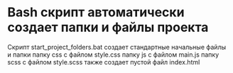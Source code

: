 # Bash скрипт автоматически создает папки и файлы проекта
Скрипт start_project_folders.bat создает стандартные начальные файлы и папки
папку css с файлом style.css
папку js с файлом main.js
папку scss с файлом style.scss
также создает пустой файл index.html
   
